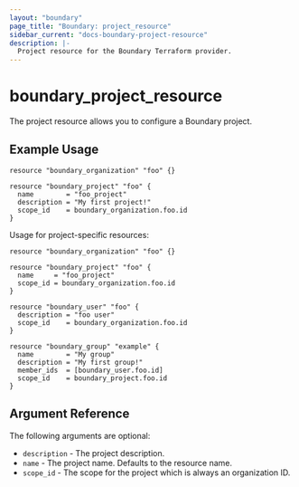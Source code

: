 ```yaml
---
layout: "boundary"
page_title: "Boundary: project_resource"
sidebar_current: "docs-boundary-project-resource"
description: |-
  Project resource for the Boundary Terraform provider.
---
```


# boundary_project_resource 
The project resource allows you to configure a Boundary project. 

## Example Usage

```hcl
resource "boundary_organization" "foo" {}

resource "boundary_project" "foo" {
  name        = "foo_project"
  description = "My first project!"
  scope_id    = boundary_organization.foo.id
}
```

Usage for project-specific resources:

```hcl
resource "boundary_organization" "foo" {}

resource "boundary_project" "foo" {
  name     = "foo_project"
  scope_id = boundary_organization.foo.id
}

resource "boundary_user" "foo" {
  description = "foo user"
  scope_id    = boundary_organization.foo.id
}

resource "boundary_group" "example" {
  name        = "My group"
  description = "My first group!"
  member_ids  = [boundary_user.foo.id]
  scope_id    = boundary_project.foo.id
}
```

## Argument Reference

The following arguments are optional:
* `description` - The project description.
* `name` - The project name. Defaults to the resource name.
* `scope_id` - The scope for the project which is always an organization ID.
